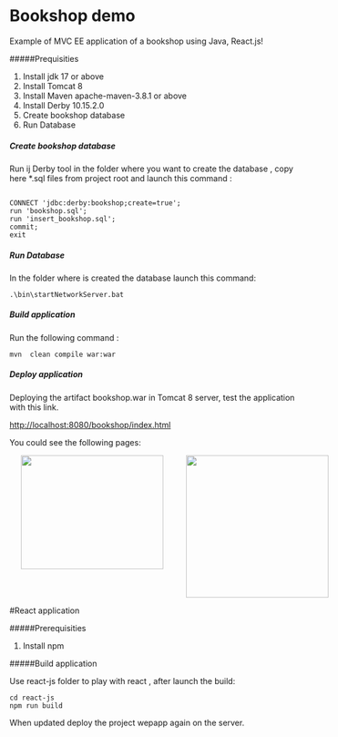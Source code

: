 # Bookshop demo
Example of MVC EE application of a bookshop using Java,  React.js!

#####Prequisities

1. Install jdk 17  or above
2. Install Tomcat 8 
2. Install Maven apache-maven-3.8.1 or above
3. Install Derby 10.15.2.0 
4. Create bookshop database  
5. Run Database



##### Create bookshop database

Run ij Derby tool in the folder where you want to create the database , copy here *.sql files from project root and   launch this command :


```

CONNECT 'jdbc:derby:bookshop;create=true';
run 'bookshop.sql';
run 'insert_bookshop.sql';
commit;
exit

```

##### Run Database


In the folder where is created the database launch this command:

```
.\bin\startNetworkServer.bat

```

##### Build application

Run the following command :


```
mvn  clean compile war:war

```


##### Deploy  application


Deploying the artifact bookshop.war in Tomcat 8 server, test the application with this link.


[http://localhost:8080/bookshop/index.html](http://localhost:8080/bookshop/index.html) 




You could see the following pages:

<div style=" display: flex;flex-direction:row;">
<img src="https://user-images.githubusercontent.com/26597373/120810171-175b2380-c54b-11eb-9270-e2c016841749.PNG" width="250" height="200" style="margin: 0px 20px 0px 20px;" />





<img src="https://user-images.githubusercontent.com/26597373/120810408-4ec9d000-c54b-11eb-812f-fd615ffbbdf3.PNG" width="250" height="250" style="margin: 0px 20px 0px 20px;" />



</div>

#React application

#####Prerequisities 

1. Install npm

#####Build application

Use react-js folder to  play with react , after launch the build:

```
cd react-js
npm run build

```

When updated deploy the project wepapp again on the server.



